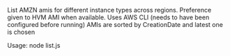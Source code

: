 List AMZN amis for different instance types across regions.
Preference given to HVM AMI when available.
Uses AWS CLI (needs to have been configured before running)
AMIs are sorted by CreationDate and latest one is chosen

Usage: node list.js

